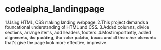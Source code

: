 # codealpha_landingpage
1.Using HTML, CSS making landing webpage.
2.This project demands a foundational 
understanding of HTML and CSS.
3.Added columns, divide sections, arrange 
items, add headers, footers. 
4.Most importantly, added alignments, the padding, 
the color palette, boxes and all the other 
elements that's give the page look more effective, impresive.
